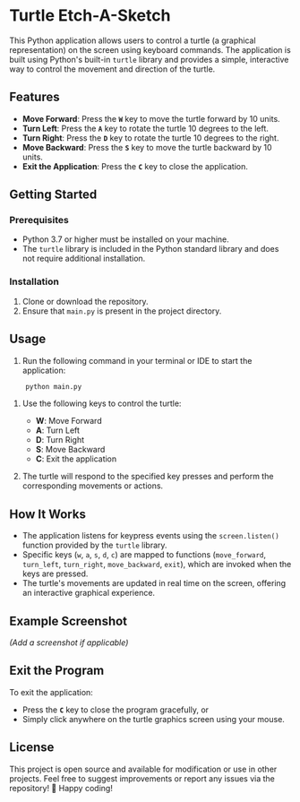 # Turtle Etch-A-Sketch

This Python application allows users to control a turtle (a graphical representation) on the screen using keyboard commands. The application is built using Python's built-in `turtle` library and provides a simple, interactive way to control the movement and direction of the turtle.
## Features
- **Move Forward**: Press the **`W`** key to move the turtle forward by 10 units.
- **Turn Left**: Press the **`A`** key to rotate the turtle 10 degrees to the left.
- **Turn Right**: Press the **`D`** key to rotate the turtle 10 degrees to the right.
- **Move Backward**: Press the **`S`** key to move the turtle backward by 10 units.
- **Exit the Application**: Press the **`C`** key to close the application.

## Getting Started
### Prerequisites
- Python 3.7 or higher must be installed on your machine.
- The `turtle` library is included in the Python standard library and does not require additional installation.

### Installation
1. Clone or download the repository.
2. Ensure that `main.py` is present in the project directory.

## Usage
1. Run the following command in your terminal or IDE to start the application:
``` bash
    python main.py
```
1. Use the following keys to control the turtle:
    - **W**: Move Forward
    - **A**: Turn Left
    - **D**: Turn Right
    - **S**: Move Backward
    - **C**: Exit the application

2. The turtle will respond to the specified key presses and perform the corresponding movements or actions.

## How It Works
- The application listens for keypress events using the `screen.listen()` function provided by the `turtle` library.
- Specific keys (`w`, `a`, `s`, `d`, `c`) are mapped to functions (`move_forward`, `turn_left`, `turn_right`, `move_backward`, `exit`), which are invoked when the keys are pressed.
- The turtle's movements are updated in real time on the screen, offering an interactive graphical experience.

## Example Screenshot
_(Add a screenshot if applicable)_
## Exit the Program
To exit the application:
- Press the **`C`** key to close the program gracefully, or
- Simply click anywhere on the turtle graphics screen using your mouse.

## License
This project is open source and available for modification or use in other projects.
Feel free to suggest improvements or report any issues via the repository! 🚀 Happy coding!

